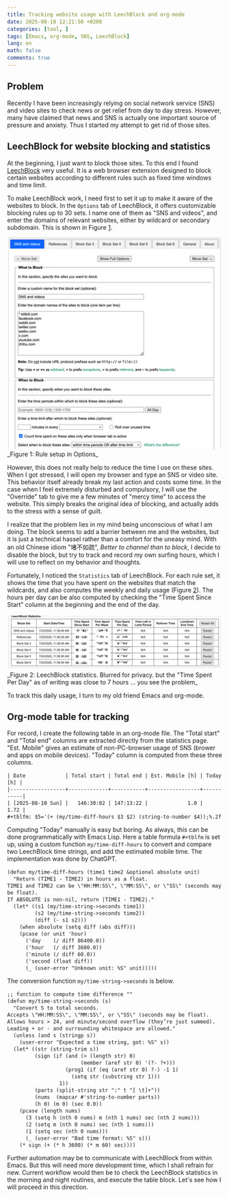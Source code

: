 ```yaml
---
title: Tracking website usage with LeechBlock and org-mode
date: 2025-08-10 12:21:50 +0200
categories: [tool, ]
tags: [Emacs, org-mode, SNS, LeechBlock]
lang: en
math: false
comments: true
---
```


## Problem

Recently I have been increasingly relying on social network service (SNS) and video sites
to check news or get relief from day to day stress. However, many have claimed that news and SNS
is actually one important source of pressure and anxiety.
Thus I started my attempt to get rid of those sites.

## LeechBlock for website blocking and statistics

At the beginning, I just want to block those sites.
To this end I found [LeechBlock](https://www.proginosko.com/leechblock/) very useful.
It is a web browser extension designed to block certain websites according to different rules such as
fixed time windows and time limit.

To make LeechBlock work, I need first to set it up to make it aware of the websites to block.
In the `Options` tab of LeechBlock, it offers customizable blocking rules up to 30 sets.
I name one of them as "SNS and videos", and enter the domains of relevant websites,
either by wildcard or secondary subdomain. This is shown in Figure [1](#fig:lb_setup).

<img src="lb_setup.png" id="fig:lb_setup" />
_Figure 1: Rule setup in Options_

However, this does not really help to reduce the time I use on these sites.
When I got stressed, I will open my browser and type an SNS or video site.
This behavior itself already break my last action and costs some time.
In the case when I feel extremely disturbed and compulsory, I will use the "Override" tab to give me a few minutes of "mercy time"
to access the website. This simply breaks the original idea of blocking, and actually adds to the stress with a sense of guilt.

I realize that the problem lies in my mind being unconscious of what I am doing.
The block seems to add a barrier between me and the websites,
but it is just a technical hassel rather than a comfort for the uneasy mind.
With an old Chinese idiom "堵不如疏", *Better to channel than to block*,
I decide to disable the block, but try to track and record my own surfing hours, which I will use to reflect on my behavior and thoughts.

Fortunately, I noticed the `Statistics` tab of LeechBlock.
For each rule set, it shows the time that you have spent on the websites that match the wildcards,
and also computes the weekly and daily usage (Figure [2](#fig:lb_stat)).
The hours per day can be also computed by checking the "Time Spent Since Start" column
at the beginning and the end of the day.

<img src="lb_stat.png" id="fig:lb_stat" />
_Figure 2: LeechBlock statistics. Blurred for privacy. but the "Time Spent Per Day" as of writing was close to 7 hours ... you see the problem_

<!-- {% twitter https://x.com/steve_minyez/status/1954313187290931341 align=center width=1000 maxwidth=1000 %} -->

To track this daily usage, I turn to my old friend Emacs and org-mode.

## Org-mode table for tracking

For record, I create the following table in an org-mode file.
The "Total start" and "Total end" columns are extracted directly from the statistics page.
"Est. Mobile" gives an estimate of non-PC-browser usage of SNS (brower and apps on mobile devices).
"Today" column is computed from these three columns.

```example
| Date             | Total start | Total end | Est. Mobile [h] | Today [h] |
|------------------+-------------+-----------+-----------------+-----------|
| [2025-08-10 Sun] |   146:30:02 | 147:13:22 |             1.0 |      1.72 |
#+tblfm: $5='(+ (my/time-diff-hours $3 $2) (string-to-number $4));%.2f
```

Computing "Today" manually is easy but boring. As always, this can be done programmatically
with Emacs Lisp. Here a table formula `#+tblfm` is set up, using a custom function `my/time-diff-hours`
to convert and compare two LeechBlock time strings, and add the estimated mobile time.
The implementation was done by ChatGPT.

```emacs-lisp
(defun my/time-diff-hours (time1 time2 &optional absolute unit)
  "Return (TIME1 - TIME2) in hours as a float.
TIME1 and TIME2 can be \"HH:MM:SS\", \"MM:SS\", or \"SS\" (seconds may be float).
If ABSOLUTE is non-nil, return |TIME1 - TIME2|."
  (let* ((s1 (my/time-string->seconds time1))
         (s2 (my/time-string->seconds time2))
         (diff (- s1 s2)))
    (when absolute (setq diff (abs diff)))
    (pcase (or unit 'hour)
      ('day    (/ diff 86400.0))
      ('hour   (/ diff 3600.0))
      ('minute (/ diff 60.0))
      ('second (float diff))
      (_ (user-error "Unknown unit: %S" unit)))))
```

The conversion function `my/time-string->seconds` is below.
```emacs-lisp
;; function to compute time difference ""
(defun my/time-string->seconds (s)
  "Convert S to total seconds.
Accepts \"HH:MM:SS\", \"MM:SS\", or \"SS\" (seconds may be float).
Allows hours > 24, and minute/second overflow (they’re just summed).
Leading + or - and surrounding whitespace are allowed."
  (unless (and s (stringp s))
    (user-error "Expected a time string, got: %S" s))
  (let* ((str (string-trim s))
         (sign (if (and (> (length str) 0)
                        (member (aref str 0) '(?- ?+)))
                   (prog1 (if (eq (aref str 0) ?-) -1 1)
                     (setq str (substring str 1)))
                 1))
         (parts (split-string str ":" t "[ \t]+"))
         (nums  (mapcar #'string-to-number parts))
         (h 0) (m 0) (sec 0.0))
    (pcase (length nums)
      (3 (setq h (nth 0 nums) m (nth 1 nums) sec (nth 2 nums)))
      (2 (setq m (nth 0 nums) sec (nth 1 nums)))
      (1 (setq sec (nth 0 nums)))
      (_ (user-error "Bad time format: %S" s)))
    (* sign (+ (* h 3600) (* m 60) sec))))
```

Further automation may be to communicate with LeechBlock from within Emacs.
But this will need more development time, which I shall refrain for new.
Current workflow would then be to check the LeechBlock statistics in the morning and night routines, and execute the table block.
Let's see how I will proceed in this direction.
